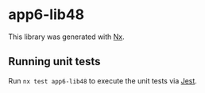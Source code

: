 # app6-lib48

This library was generated with [Nx](https://nx.dev).

## Running unit tests

Run `nx test app6-lib48` to execute the unit tests via [Jest](https://jestjs.io).
